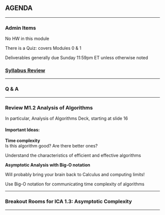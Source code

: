 ## AGENDA

---  

### Admin Items

No HW in this module  

There is a Quiz: covers Modules 0 & 1

Deliverables generally due Sunday 11:59pm ET unless otherwise noted

### [Syllabus Review](https://github.com/UVADS/cs5012/blob/main/CS5012_syllabus_summer2022.md)

---  

### Q & A

---  
### Review M1.2 Analysis of Algorithms
In particular, Analysis of Algorithms Deck, starting at slide 16

#### Important Ideas:

**Time complexity**  
Is this algorithm good? Are there better ones?

Understand the characteristics of efficient and effective algorithms

**Asymptotic Analysis with Big-O notation**  

Will probably bring your brain back to Calculus and computing limits!  

Use Big-O notation for communicating time complexity of algorithms 

---  

### Breakout Rooms for ICA 1.3: Asymptotic Complexity

---  

